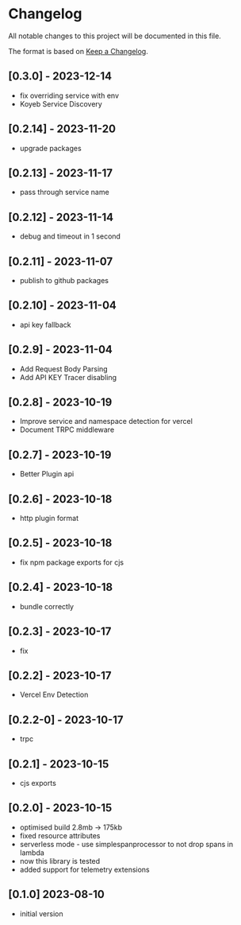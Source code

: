 # Changelog

All notable changes to this project will be documented in this file.


The format is based on [Keep a Changelog](https://keepachangelog.com/en/1.0.0/).


## [0.3.0] - 2023-12-14

- fix overriding service with env
- Koyeb Service Discovery


## [0.2.14] - 2023-11-20

- upgrade packages
  
## [0.2.13] - 2023-11-17

- pass through service name
  
## [0.2.12] - 2023-11-14

- debug and timeout in 1 second
  
## [0.2.11] - 2023-11-07

- publish to github packages
  
## [0.2.10] - 2023-11-04

- api key fallback
  
## [0.2.9] - 2023-11-04 

- Add Request Body Parsing
- Add API KEY Tracer disabling
  
## [0.2.8] - 2023-10-19

- Improve service and namespace detection for vercel
- Document TRPC middleware
  
## [0.2.7] - 2023-10-19

- Better Plugin api
  
## [0.2.6] - 2023-10-18

- http plugin format
  
## [0.2.5] - 2023-10-18

- fix npm package exports for cjs
  
## [0.2.4] - 2023-10-18

- bundle correctly
  
## [0.2.3] - 2023-10-17

- fix
  
## [0.2.2] - 2023-10-17

- Vercel Env Detection
  
## [0.2.2-0] - 2023-10-17
- trpc
  
## [0.2.1] - 2023-10-15

- cjs exports
  
## [0.2.0] - 2023-10-15

- optimised build 2.8mb -> 175kb
- fixed resource attributes
- serverless mode - use simplespanprocessor to not drop spans in lambda
- now this library is tested
- added support for telemetry extensions

## [0.1.0] 2023-08-10

- initial version

